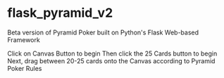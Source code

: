 # flask_pyramid_v2
Beta version of Pyramid Poker built on Python's Flask Web-based Framework

Click on Canvas Button to begin
Then click the 25 Cards button to begin
Next, drag between 20-25 cards onto the Canvas according to Pyramid
Poker Rules
